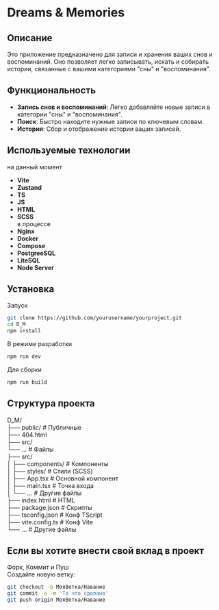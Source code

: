 # Dreams & Memories

## Описание

Это приложение предназначено для записи и хранения ваших снов и воспоминаний. Оно позволяет легко записывать, искать и собирать истории, связанные с вашими категориями "сны" и "воспоминания".

## Функциональность

- **Запись снов и воспоминаний**: Легко добавляйте новые записи в категории "сны" и "воспоминания".
- **Поиск**: Быстро находите нужные записи по ключевым словам.
- **История**: Сбор и отображение истории ваших записей.

## Используемые технологии  
на данный момент
- **Vite**  
- **Zustand**  
- **TS**
- **JS**  
- **HTML**
- **SCSS**  
в процессе   
- **Nginx**  
- **Docker**  
- **Compose**  
- **PostgreeSQL**  
- **LiteSQL**  
- **Node Server**
## Установка
Запуск
  ```bash
  git clone https://github.com/yourusername/yourproject.git
  cd D_M
  npm install
  ```
В режиме разработки 
  ```bash
 npm run dev
 ```
 Для сборки
   ```bash
 npm run build
 ```

## Структура проекта    
D_M/  
├── public/                      # Публичные   
    ├── 404.html  
    ├── src/  
    └── ...                      # Файлы   
    ├── src/                      
│   ├── components/              # Компоненты    
│   ├── styles/                  # Стили (SCSS)  
│   ├── App.tsx                  # Основной компонент   
│   ├── main.tsx                 # Точка входа   
│   └── ...                      # Другие файлы   
├── index.html                   # HTML  
├── package.json                 # Скрипты  
├── tsconfig.json                # Конф TScript  
├── vite.config.ts               # Конф Vite  
└── ...                          # Другие файлы   

## Если вы хотите внести свой вклад в проект

Форк, Коммит и Пуш   
Создайте новую ветку: 
```bash  
git checkout -b МояВетка/Навание  
git commit -a -m 'То что сделано'  
git push origin МояВетка/Навание  
```
